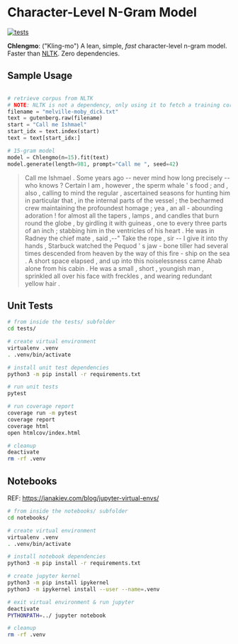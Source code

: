 # Character-Level N-Gram Model

[![tests](https://github.com/VictorDavis/chlengmo/actions/workflows/tests.yml/badge.svg)](https://github.com/VictorDavis/chlengmo/actions/workflows/tests.yml)

**Chlengmo**: ("Kling-mo") A lean, simple, _fast_ character-level n-gram model. Faster than [NLTK](https://www.nltk.org/api/nltk.lm.html). Zero dependencies.

## Sample Usage

```python

# retrieve corpus from NLTK
# NOTE: NLTK is not a dependency, only using it to fetch a training corpus.
filename = "melville-moby_dick.txt"
text = gutenberg.raw(filename)
start = "Call me Ishmael"
start_idx = text.index(start)
text = text[start_idx:]

# 15-gram model
model = Chlengmo(n=15).fit(text)
model.generate(length=981, prompt="Call me ", seed=42)
```

> Call me Ishmael . Some years ago -- never mind how long precisely -- who knows ? Certain I am , however , the sperm whale \' s food ; and , also , calling to mind the regular , ascertained seasons for hunting him in particular that , in the internal parts of the vessel ; the becharmed crew maintaining the profoundest homage ; yea , an all - abounding adoration ! for almost all the tapers , lamps , and candles that burn round the globe , by girdling it with guineas , one to every three parts of an inch ; stabbing him in the ventricles of his heart . He was in Radney the chief mate , said ,--" Take the rope , sir -- I give it into thy hands , Starbuck watched the Pequod \' s jaw - bone tiller had several times descended from heaven by the way of this fire - ship on the sea . A short space elapsed , and up into this noiselessness came Ahab alone from his cabin . He was a small , short , youngish man , sprinkled all over his face with freckles , and wearing redundant yellow hair .

## Unit Tests

```bash
# from inside the tests/ subfolder
cd tests/

# create virtual environment
virtualenv .venv
. .venv/bin/activate

# install unit test dependencies
python3 -m pip install -r requirements.txt

# run unit tests
pytest

# run coverage report
coverage run -m pytest
coverage report
coverage html
open htmlcov/index.html

# cleanup
deactivate
rm -rf .venv
```

## Notebooks

REF: https://janakiev.com/blog/jupyter-virtual-envs/

```bash
# from inside the notebooks/ subfolder
cd notebooks/

# create virtual environment
virtualenv .venv
. .venv/bin/activate

# install notebook dependencies
python3 -m pip install -r requirements.txt

# create jupyter kernel
python3 -m pip install ipykernel
python3 -m ipykernel install --user --name=.venv

# exit virtual environment & run jupyter
deactivate
PYTHONPATH=../ jupyter notebook

# cleanup
rm -rf .venv
```
